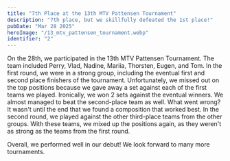 ```yaml
---
title: "7th Place at the 13th MTV Pattensen Tournament"
description: "7th place, but we skillfully defeated the 1st place!"
pubDate: "Mar 28 2025"
heroImage: "/13_mtv_pattensen_tournament.webp"
identifier: "2"
---
```


On the 28th, we participated in the 13th MTV Pattensen Tournament.
The team included Perry, Vlad, Nadine, Mariia, Thorsten, Eugen, and Tom.
In the first round, we were in a strong group, including the eventual first 
and second place finishers of the tournament.
Unfortunately, we missed out on the top positions because we gave 
away a set against each of the first teams we played.
Ironically, we won 2 sets against the eventual winners. 
We almost managed to beat the second-place team as well.
What went wrong? It wasn't until the end that we found a 
composition that worked best.
In the second round, we played against the other third-place 
teams from the other groups. With these teams, we mixed up the 
positions again, as they weren't as strong as the teams from 
the first round.

Overall, we performed well in our debut!
We look forward to many more tournaments.